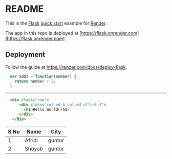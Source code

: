 # README

This is the [Flask](http://flask.pocoo.org/) [quick start](http://flask.pocoo.org/docs/1.0/quickstart/#a-minimal-application) example for [Render](https://render.com).

The app in this repo is deployed at [https://flask.onrender.com](https://flask.onrender.com).

## Deployment

Follow the guide at https://render.com/docs/deploy-flask.




```js
  var add2 = function(number) {
    return number + 2;
  }
```
------------------------------------------------

```html
  <div class="row">
      <div class="col-md-6 col-md-offset-3">
        <h1>Hello World</h1>
      </div>
   </div>
```
|S.No |   Name | City        |
-- | --     |--     |
|1   | Afridi       | guntur |
|2   | Shoyab | guntur |
